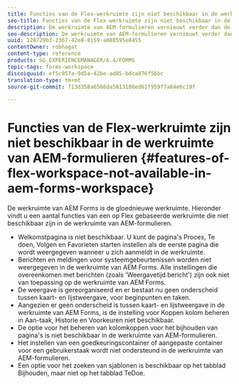 ```yaml
---
title: Functies van de Flex-werkruimte zijn niet beschikbaar in de werkruimte van AEM-formulieren
seo-title: Functies van de Flex-werkruimte zijn niet beschikbaar in de werkruimte van AEM-formulieren
description: De werkruimte van AEM-formulieren vernieuwt verder dan de op Flex gebaseerde werkruimte. Lees meer over de verschillen in functies en mogelijkheden.
seo-description: De werkruimte van AEM-formulieren vernieuwt verder dan de op Flex gebaseerde werkruimte. Lees meer over de verschillen in functies en mogelijkheden.
uuid: 128729b3-2367-42e8-8159-a080595e8455
contentOwner: robhagat
content-type: reference
products: SG_EXPERIENCEMANAGER/6.4/FORMS
topic-tags: forms-workspace
discoiquuid: ef5c957a-9d5a-42be-ad85-bdca876f56bc
translation-type: tm+mt
source-git-commit: f13d358a6508da5813186ed61f959f7a84e6c19f

---
```



# Functies van de Flex-werkruimte zijn niet beschikbaar in de werkruimte van AEM-formulieren {#features-of-flex-workspace-not-available-in-aem-forms-workspace}

De werkruimte van AEM Forms is de gloednieuwe werkruimte. Hieronder vindt u een aantal functies van een op Flex gebaseerde werkruimte die niet beschikbaar zijn in de werkruimte van AEM-formulieren.

* Welkomstpagina is niet beschikbaar. U kunt de pagina&#39;s Proces, Te doen, Volgen en Favorieten starten instellen als de eerste pagina die wordt weergegeven wanneer u zich aanmeldt in de werkruimte.
* Berichten en meldingen voor systeemgebeurtenissen worden niet weergegeven in de werkruimte van AEM Forms. Alle instellingen die overeenkomen met berichten (zoals &#39;Weergavetijd bericht&#39;) zijn ook niet van toepassing op de werkruimte van AEM Forms.
* De weergave is gereorganiseerd en er bestaat nu geen onderscheid tussen kaart- en lijstweergave, voor beginpunten en taken.
* Aangezien er geen onderscheid is tussen kaart- en lijstweergave in de werkruimte van AEM Forms, is de instelling voor Koppen kolom beheren in Aan-taak, Historie en Voorkeuren niet beschikbaar.
* De optie voor het beheren van kolomkoppen voor het bijhouden van pagina&#39;s is niet beschikbaar in de werkruimte van AEM-formulieren.
* Het instellen van een goedkeuringscontainer of aangepaste container voor een gebruikerstaak wordt niet ondersteund in de werkruimte van AEM-formulieren.
* Een optie voor het zoeken van sjablonen is beschikbaar op het tabblad Bijhouden, maar niet op het tabblad TeDoe.

